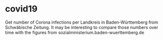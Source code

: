 # covid19

Get number of Corona infections per Landkreis in Baden-Württemberg
from Schwäbische Zeitung. It may be interesting to compare those numbers
over time with the figures from sozialministerium.baden-wuerttemberg.de

